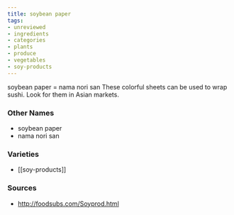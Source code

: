 ```yaml
---
title: soybean paper
tags:
- unreviewed
- ingredients
- categories
- plants
- produce
- vegetables
- soy-products
---
```

soybean paper = nama nori san These colorful sheets can be used to wrap sushi. Look for them in Asian markets.

### Other Names

* soybean paper
* nama nori san

### Varieties

* [[soy-products]]

### Sources
* http://foodsubs.com/Soyprod.html
